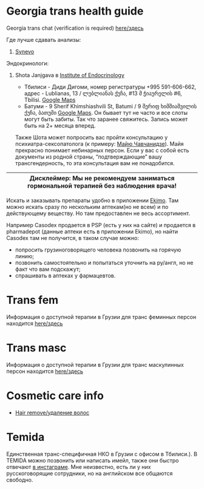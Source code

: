 # Georgia trans health guide

Georgia trans chat (verification is required) [here/здесь](https://t.me/+GcO1KDtSkCYwY2Ey)

Где лучше сдавать анализы:

1. [Synevo](https://synevo.ge/)

Эндокринологи:
1. Shota Janjgava в [Institute of Endocrinology](https://www.facebook.com/endocrinology.ge/)
   * Тбилиси - Диди Дигоми, номер регистратуры +995 591-606-662, адрес - Lublianas, 13 / ლუბლიანას ქუჩა, #13 მ ჭიაურელის #6, Tbilisi. [Google Maps](https://www.google.com/maps/place/%E1%83%94%E1%83%9C%E1%83%93%E1%83%9D%E1%83%99%E1%83%A0%E1%83%98%E1%83%9C%E1%83%9D%E1%83%9A%E1%83%9D%E1%83%92%E1%83%98%E1%83%98%E1%83%A1+%E1%83%94%E1%83%A0%E1%83%9D%E1%83%95%E1%83%9C%E1%83%A3%E1%83%9A%E1%83%98+%E1%83%98%E1%83%9C%E1%83%A1%E1%83%A2%E1%83%98%E1%83%A2%E1%83%A3%E1%83%A2%E1%83%98/@41.7725462,44.7727772,16.25z/data=!4m6!3m5!1s0x40446d926b625555:0x56883baa3716f879!8m2!3d41.7728243!4d44.7765744!16s%2Fg%2F11h84zxj9s)
   * Батуми - 9 Sherif Khimshiashvili St, Batumi / 9 შერიფ ხიმშიაშვილის ქუჩა, ბათუმი  [Google Maps](https://www.google.com/maps/place/%E1%83%94%E1%83%9C%E1%83%93%E1%83%9D%E1%83%99%E1%83%A0%E1%83%98%E1%83%9C%E1%83%9D%E1%83%9A%E1%83%9D%E1%83%92%E1%83%98%E1%83%98%E1%83%A1+%E1%83%94%E1%83%A0%E1%83%9D%E1%83%95%E1%83%9C%E1%83%A3%E1%83%9A%E1%83%98+%E1%83%98%E1%83%9C%E1%83%A1%E1%83%A2%E1%83%98%E1%83%A2%E1%83%A3%E1%83%A2%E1%83%98/@41.6440128,41.6173047,18.5z/data=!4m6!3m5!1s0x406786723ed42555:0x810a280331ec9afe!8m2!3d41.6439344!4d41.6177412!16s%2Fg%2F11dxdkndzz). Он бывает тут не часто и все слоты могут быть забиты. Так что заранее свяжитесь.
   Запись может быть на 2+ месяца вперед.
   
   Также Шота может попросить вас пройти консультацию у психиатра-сексопатолога (к примеру: [Майю Чавчанидзе](https://www.facebook.com/maia.tchavtchanidze)). Майя прекрасно понимает небинарных персон. Если у вас с собой есть документы из родной страны, “подтверждающие” вашу трансгендерность, то эта консультация вам не понадобится. 



| Дисклеймер: Мы не рекомендуем заниматься гормональной терапией без наблюдения врача! |
| ------------------------------------------------------------------------------------ |

Искать и заказывать препараты удобно в приложении [Ekimo](https://ekimo.ge/).
Там можно искать сразу по нескольким аптекам(но не всем) и по действующему веществу.
Но там предоставлен не весь ассортимент.

Например Casodex продается в PSP (есть у них на сайте) и продается в
pharmadepot (данные аптеки есть в приложении Ekimo), но найти Casodex там не
получится, в таком случае можно:

- попросить грузиноговорящего человека позвонить на горячую линию;
- позвонить самостоятельно и попытаться уточнить на ру/англ, но не факт что вам
  подскажут;
- спрашивать в аптеках у фармацевтов.

# Trans fem

Информация о доступной терапии в Грузии для транс феминных персон находится
[here/здесь](transfem.md)

# Trans masc

Информация о доступной терапии в Грузии для транс маскулинных персон находится
[here/здесь](transmasc.md)

# Cosmetic care info

- [Hair remove/удаление волос](hair_remove.md)

# Temida

Единственная транс-специфичная НКО в Грузии с офисом в Тбилиси.).  В TEMIDA можно позвонить или написать имейл, также они быстро отвечают [в инстаграме](https://www.instagram.com/temidainsta/). Мне неизвестно, есть ли у них русскоговорящие сотрудники, но на английском все общаются свободно.